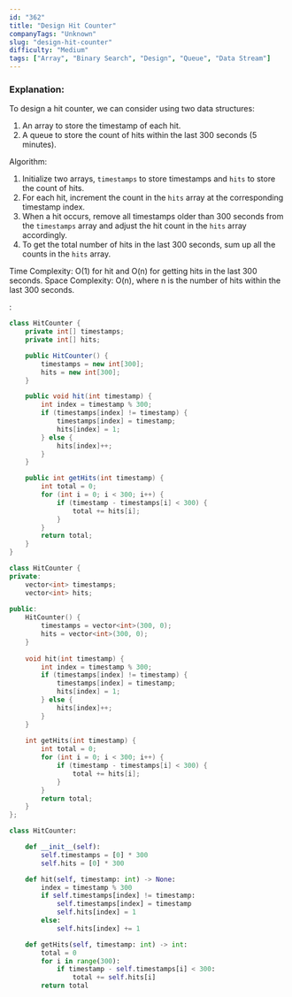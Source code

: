 ```yaml
---
id: "362"
title: "Design Hit Counter"
companyTags: "Unknown"
slug: "design-hit-counter"
difficulty: "Medium"
tags: ["Array", "Binary Search", "Design", "Queue", "Data Stream"]
---
```


### Explanation:

To design a hit counter, we can consider using two data structures:
1. An array to store the timestamp of each hit.
2. A queue to store the count of hits within the last 300 seconds (5 minutes).

Algorithm:
1. Initialize two arrays, `timestamps` to store timestamps and `hits` to store the count of hits.
2. For each hit, increment the count in the `hits` array at the corresponding timestamp index.
3. When a hit occurs, remove all timestamps older than 300 seconds from the `timestamps` array and adjust the hit count in the `hits` array accordingly.
4. To get the total number of hits in the last 300 seconds, sum up all the counts in the `hits` array.

Time Complexity: O(1) for hit and O(n) for getting hits in the last 300 seconds.
Space Complexity: O(n), where n is the number of hits within the last 300 seconds.

:

```java
class HitCounter {
    private int[] timestamps;
    private int[] hits;

    public HitCounter() {
        timestamps = new int[300];
        hits = new int[300];
    }

    public void hit(int timestamp) {
        int index = timestamp % 300;
        if (timestamps[index] != timestamp) {
            timestamps[index] = timestamp;
            hits[index] = 1;
        } else {
            hits[index]++;
        }
    }

    public int getHits(int timestamp) {
        int total = 0;
        for (int i = 0; i < 300; i++) {
            if (timestamp - timestamps[i] < 300) {
                total += hits[i];
            }
        }
        return total;
    }
}
```

```cpp
class HitCounter {
private:
    vector<int> timestamps;
    vector<int> hits;
    
public:
    HitCounter() {
        timestamps = vector<int>(300, 0);
        hits = vector<int>(300, 0);
    }
    
    void hit(int timestamp) {
        int index = timestamp % 300;
        if (timestamps[index] != timestamp) {
            timestamps[index] = timestamp;
            hits[index] = 1;
        } else {
            hits[index]++;
        }
    }
    
    int getHits(int timestamp) {
        int total = 0;
        for (int i = 0; i < 300; i++) {
            if (timestamp - timestamps[i] < 300) {
                total += hits[i];
            }
        }
        return total;
    }
};
```

```python
class HitCounter:

    def __init__(self):
        self.timestamps = [0] * 300
        self.hits = [0] * 300

    def hit(self, timestamp: int) -> None:
        index = timestamp % 300
        if self.timestamps[index] != timestamp:
            self.timestamps[index] = timestamp
            self.hits[index] = 1
        else:
            self.hits[index] += 1

    def getHits(self, timestamp: int) -> int:
        total = 0
        for i in range(300):
            if timestamp - self.timestamps[i] < 300:
                total += self.hits[i]
        return total
```